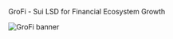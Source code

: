 GroFi - Sui LSD for Financial Ecosystem Growth


![GroFi banner]([https://grofi.nearscope.net/grofi-](https://grofi.nearscope.net/grofi-banner-1920x1080.png)https://grofi.nearscope.net/grofi-banner-1920x1080.png)
